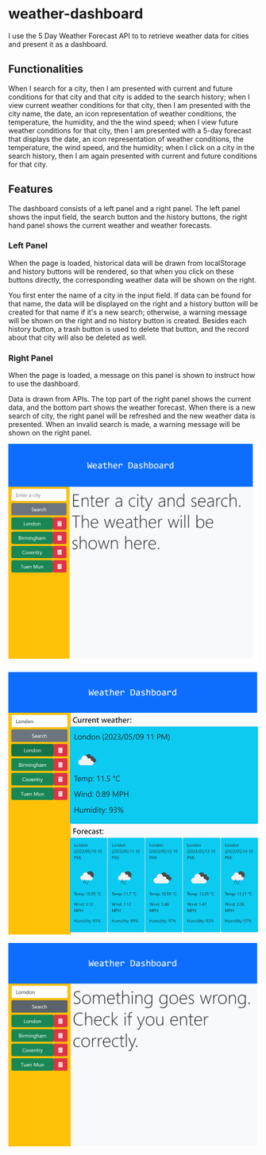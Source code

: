 # weather-dashboard

I use the 5 Day Weather Forecast API to to retrieve weather data for cities and present it as a dashboard.

## Functionalities

When I search for a city, then I am presented with current and future conditions for that city and that city is added to the search history; when I view current weather conditions for that city, then I am presented with the city name, the date, an icon representation of weather conditions, the temperature, the humidity, and the the wind speed; when I view future weather conditions for that city, then I am presented with a 5-day forecast that displays the date, an icon representation of weather conditions, the temperature, the wind speed, and the humidity; when I click on a city in the search history, then I am again presented with current and future conditions for that city.

## Features

The dashboard consists of a left panel and a right panel. The left panel shows the input field, the search button and the history buttons, the right hand panel shows the current weather and weather forecasts.

### Left Panel

When the page is loaded, historical data will be drawn from localStorage and history buttons will be rendered, so that when you click on these buttons directly, the corresponding weather data will be shown on the right.

You first enter the name of a city in the input field. If data can be found for that name, the data will be displayed on the right and a history button will be created for that name if it's a new search; otherwise, a warning message will be shown on the right and no history button is created. Besides each history button, a trash button is used to delete that button, and the record about that city will also be deleted as well.

### Right Panel

When the page is loaded, a message on this panel is shown to instruct how to use the dashboard.

Data is drawn from APIs. The top part of the right panel shows the current data, and the bottom part shows the weather forecast. When there is a new search of city, the right panel will be refreshed and the new weather data is presented. When an invalid search is made, a warning message will be shown on the right panel.

!["Start of the dashboard"](./image/start.png "Start of the dashboard")

!["Display of the dashboard"](./image/display.png "Display of the dashboard")

!["Error handling of the dashboard"](./image/error.png "Error handling of the dashboard")
